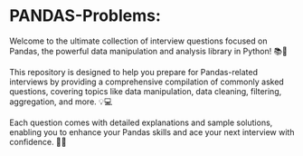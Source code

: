# PANDAS-Problems:

Welcome to the ultimate collection of interview questions focused on Pandas, the powerful data manipulation and analysis library in Python! 📚🐍

This repository is designed to help you prepare for Pandas-related interviews by providing a comprehensive compilation of commonly asked questions, covering topics like data manipulation, data cleaning, filtering, aggregation, and more. 💡💻

Each question comes with detailed explanations and sample solutions, enabling you to enhance your Pandas skills and ace your next interview with confidence. 💪✨
